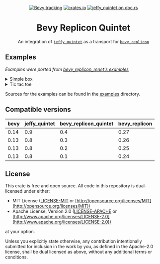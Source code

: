 <div align="center">

[![Bevy tracking](https://img.shields.io/badge/Bevy%20tracking-released%20version-lightblue)](https://github.com/bevyengine/bevy/blob/main/docs/plugins_guidelines.md#main-branch-tracking)
[![crates.io](https://img.shields.io/crates/v/bevy_replicon_quintet)](https://crates.io/crates/bevy_replicon_quintet)
[![jeffy_quintet on doc.rs](https://docs.rs/bevy_replicon_quintet/badge.svg)](https://docs.rs/bevy_replicon_quintet)

# Bevy Replicon Quintet

An integration of [`jeffy_quintet`](https://github.com/Henauxg/jeffy_quintet) as a transport for [`bevy_replicon`](https://github.com/projectharmonia/bevy_replicon)

</div>

## Examples

_Examples were ported from [bevy_replicon_renet's examples](https://github.com/projectharmonia/bevy_replicon/tree/master/bevy_replicon_renet)_

<details>
  <summary>Simple box</summary>

Start a server with `cargo run --example simple_box server` and a client with `cargo run --example simple_box client`.

</details>

<details>
  <summary>Tic tac toe</summary>

Start a server with `cargo run --example tic_tac_toe server` and a client with `cargo run --example tic_tac_toe client`.

</details>

Sources for the examples can be found in the [examples](examples) directory.

## Compatible versions

| bevy | jeffy_quintet | bevy_replicon_quintet | bevy_replicon |
| :--- | :----------- | :-------------------- | :------------ |
| 0.14 | 0.9          | 0.4                   | 0.27          |
| 0.13 | 0.8          | 0.3                   | 0.26          |
| 0.13 | 0.8          | 0.2                   | 0.25          |
| 0.13 | 0.8          | 0.1                   | 0.24          |

## License

This crate is free and open source. All code in this repository is dual-licensed under either:

* MIT License ([LICENSE-MIT](LICENSE-MIT) or [http://opensource.org/licenses/MIT](http://opensource.org/licenses/MIT))
* Apache License, Version 2.0 ([LICENSE-APACHE](LICENSE-APACHE) or [http://www.apache.org/licenses/LICENSE-2.0](http://www.apache.org/licenses/LICENSE-2.0))

at your option.

Unless you explicitly state otherwise, any contribution intentionally submitted for inclusion in the work by you, as defined in the Apache-2.0 license, shall be dual licensed as above, without any additional terms or conditions.
